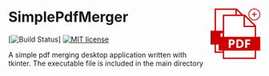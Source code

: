 # <img src="pdf_merger_logo.png" width="20%" align="right" /> SimplePdfMerger

[![Build Status](https://github.com/Qile0317/SimplePdfMerger/actions/workflows/CI.yml/badge.svg?branch=master)]
[![MIT license](https://img.shields.io/badge/license-MIT-green.svg)](https://github.com/Qile0317/SimplePdfMerger/LICENSE.md)

A simple pdf merging desktop application written with tkinter. The executable file is included in the main directory